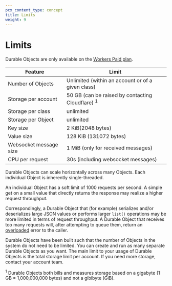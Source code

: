 ```yaml
---
pcx_content_type: concept
title: Limits
weight: 9
---
```


# Limits

Durable Objects are only available on the [Workers Paid plan](/workers/platform/pricing/#workers).


| Feature                                    | Limit                                             |
| ------------------------------------------ | --------------------------------------------------|
|  Number of Objects                         | Unlimited (within an account or of a given class) |
|  Storage per account                       | 50 GB (can be raised by contacting Cloudflare) <sup>1</sup>   |
|  Storage per class                         | unlimited                                         |
|  Storage per Object                        | unlimited                                         |
|  Key size                                  | 2 KiB(2048 bytes)                                 |
|  Value size                                | 128 KiB (131072 bytes)                            |
|  Websocket message size                    | 1 MiB (only for received messages)                |
|  CPU per request                           | 30s (including websocket messages)                |



Durable Objects can scale horizontally across many Objects. Each individual Object is inherently single-threaded.

An individual Object has a soft limit of 1000 requests per second. A simple get on a small value that directly returns the response may realize a higher request throughput.

Correspondingly, a Durable Object that (for example) serializes and/or deserializes large JSON values or performs larger `list()` operations may be more limited in terms of request throughput. A Durable Object that receives too many requests will, after attempting to queue them, return an [overloaded](/durable-objects/platform/troubleshooting/#error-durable-object-is-overloaded) error to the caller.

Durable Objects have been built such that the number of Objects in the system do not need to be limited. You can create and run as many separate Durable Objects as you want. The main limit to your usage of Durable Objects is the total storage limit per account. If you need more storage, contact your account team.

<sup>1</sup> Durable Objects both bills and measures storage based on a gigabyte (1 GB = 1,000,000,000 bytes) and not a gibibyte (GiB).
